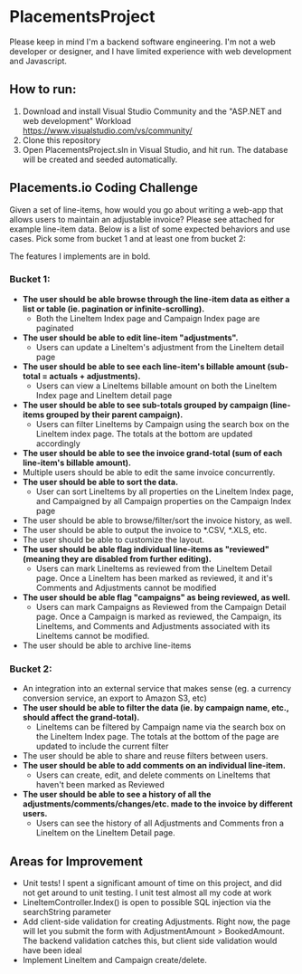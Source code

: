 # PlacementsProject

Please keep in mind I'm a backend software engineering.  I'm not a web developer or designer, and I have limited experience with web development and Javascript.

## How to run:
1. Download and install Visual Studio Community and the "ASP.NET and web development" Workload https://www.visualstudio.com/vs/community/
2. Clone this repository
3. Open PlacementsProject.sln in Visual Studio, and hit run.  The database will be created and seeded automatically.

## Placements.io Coding Challenge
Given a set of line-items, how would you go about writing a web-app that allows users to
maintain an adjustable invoice?
Please see attached for example line-item data.
Below is a list of some expected behaviors and use cases. Pick some from bucket 1 and at
least one from bucket 2:

The features I implements are in bold.

### Bucket 1: ###
- **The user should be able browse through the line-item data as either a list or table (ie.
pagination or infinite-scrolling).**
  - Both the LineItem Index page and Campaign Index page are paginated
- **The user should be able to edit line-item "adjustments".**
  - Users can update a LineItem's adjustment from the LineItem detail page
- **The user should be able to see each line-item's billable amount (sub-total = actuals +
adjustments).**
  - Users can view a LineItems billable amount on both the LineItem Index page and LineItem detail page
- **The user should be able to see sub-totals grouped by campaign (line-items grouped by their
parent campaign).**
  - Users can filter LineItems by Campaign using the search box on the LineItem index page.  The totals at the bottom are updated accordingly
- **The user should be able to see the invoice grand-total (sum of each line-item's billable
amount).**
- Multiple users should be able to edit the same invoice concurrently.
- **The user should be able to sort the data.**
  - User can sort LineItems by all properties on the LineItem Index page, and Campaigned by all Campaign properties on the Campaign Index page
- The user should be able to browse/filter/sort the invoice history, as well.
- The user should be able to output the invoice to *.CSV, *.XLS, etc.
- The user should be able to customize the layout.
- **The user should be able flag individual line-items as "reviewed" (meaning they are disabled
from further editing).**
  - Users can mark LineItems as reviewed from the LineItem Detail page.  Once a LineItem has been marked as reviewed, it and it's Comments and Adjustments cannot be modified
- **The user should be able flag "campaigns" as being reviewed, as well.**
  - Users can mark Campaigns as Reviewed from the Campaign Detail page.  Once a Campaign is marked as reviewed, the Campaign, its LineItems, and Comments and Adjustments associated with its LineItems cannot be modified.
- The user should be able to archive line-items

### Bucket 2: ###
- An integration into an external service that makes sense (eg. a currency conversion service,
an export to Amazon S3, etc)
- **The user should be able to filter the data (ie. by campaign name, etc., should affect the
grand-total).**
  - LineItems can be filtered by Campaign name via the search box on the LineItem Index page.  The totals at the bottom of the page are updated to include the current filter
- The user should be able to share and reuse filters between users.
- **The user should be able to add comments on an individual line-item.**
  - Users can create, edit, and delete comments on LineItems that haven't been marked as Reviewed
- **The user should be able to see a history of all the adjustments/comments/changes/etc. made
to the invoice by different users.**
  - Users can see the history of all Adjustments and Comments fron a LineItem on the LineItem Detail page.

## Areas for Improvement ##
- Unit tests!  I spent a significant amount of time on this project, and did not get around to unit testing.  I unit test almost all my code at work
- LineItemController.Index() is open to possible SQL injection via the searchString parameter
- Add client-side validation for creating Adjustments.  Right now, the page will let you submit the form with AdjustmentAmount > BookedAmount.  The backend validation catches this, but client side validation would have been ideal
- Implement LineItem and Campaign create/delete.  
